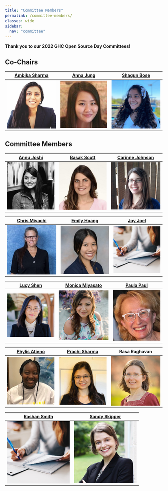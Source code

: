 ```yaml
---
title: "Committee Members"
permalink: /committee-members/
classes: wide
sidebar:
  nav: "committee"
---
```


**Thank you to our 2022 GHC Open Source Day Committees!**


## Co-Chairs

| [Ambika Sharma](https://www.linkedin.com/in/ambika-sharma/) | [Anna Jung](https://www.linkedin.com/in/antheajung/) | [Shagun Bose](https://www.linkedin.com/in/shagunbose/) |
| --- | --- | --- |
| <img src="../assets/images/committees/2022/ambika_sharma.png" width="200"> | <img src="../assets/images/committees/2022/anna_jung.jpg" width="200"> | <img src="../assets/images/committees/2022/shagun_bose.jpg" width="200">


## Committee Members

| [Annu Joshi](https://www.linkedin.com/in/annu-joshi/) | [Basak Scott](https://www.linkedin.com/in/basakkilicscott/) | [Carinne Johnson](https://www.linkedin.com/in/carinnejohnson/) |
| --- | --- | --- |
| <img src="../assets/images/committees/2022/annu_joshi.jpg" width="200"> | <img src="../assets/images/committees/2022/basak_scott.jpg" width="200"> | <img src="../assets/images/committees/2022/carinne_johnson.jpg" width="200"> |

| [Chris Miyachi](https://www.linkedin.com/in/chris-miyachi-a31835/) | [Emily Hoang](https://www.linkedin.com/in/emily-hoang-865b40102/) | [Joy Joel](https://www.linkedin.com/in/joyjoel/) |
| --- | --- | --- |
| <img src="../assets/images/committees/2022/chris_miyachi.jpg" width="200"> | <img src="../assets/images/committees/2022/emily_hoang.jpg" width="200"> | <img src="../assets/images/committees/2022/missing_photo.jpg" width="200"> |

| [Lucy Shen](https://www.linkedin.com/in/lucyjshen/) | [Monica Miyasato](https://www.linkedin.com/in/monicamiyasato/) | [Paula Paul](https://www.linkedin.com/in/paulapaul/) |
| --- | --- | --- |
| <img src="../assets/images/committees/2022/lucy_shen.jpg" width="200"> | <img src="../assets/images/committees/2022/monica_miyasato.jpg" width="200"> | <img src="../assets/images/committees/2022/paula_paul.jpg" width="200"> |

| [Phylis Atieno](https://www.linkedin.com/in/phyllis-atieno-ab7826182/) | [Prachi Sharma](https://www.linkedin.com/in/prachi94/) | Rasa Raghavan |
| --- | --- | --- |
| <img src="../assets/images/committees/2022/phylis_atieno.jpg" width="200"> | <img src="../assets/images/committees/2022/prachi_sharma.jpg" width="200"> | <img src="../assets/images/committees/2022/rasa_raghavan.jpg" width="200"> |

| [Rashan Smith](https://www.linkedin.com/in/rashansmith/) | [Sandy Skipper](https://www.linkedin.com/in/sandraskipper/) |
| --- | --- |
| <img src="../assets/images/committees/2022/missing_photo.jpg" width="200"> | <img src="../assets/images/committees/2022/sandy_skipper.jpeg" width="200">  |


<!-- ## Volunteer

> Thank you for your interest! We're no longer accepting applications at this time.

Grace Hopper Celebration Open Source Day team is looking for volunteers to help organize the event for 2022. As an OSD committee member, you are responsible for leading and being accountable for the event's success. OSD committee tasks are split between several areas of responsibility:

- **Project**: Responsible for recruiting open source projects and coordinating with project partners to ensure preparation for the event.
- **Mentor**: Responsible for recruiting mentors for partner projects, training mentors, and coordinating with mentors to ensure preparation for the event.
- **Workshop**: Responsible for selecting content from reviewed CFPs, recruiting speakers, and coordinating with workshop speakers to ensure preparation for the event.
- **Communication**: Responsible for creating social media campaigns / website content and assisting with external communication for OSD.

[Apply now](https://bit.ly/OSD-volunteer) to be part of Open Source Day Committee!

 -->